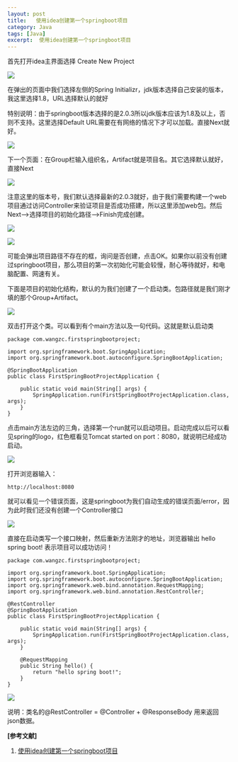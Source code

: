```yaml
---
layout: post
title:   使用idea创建第一个springboot项目 
category: Java
tags: [Java]
excerpt:  使用idea创建第一个springboot项目
---
```


首先打开idea主界面选择 Create New Project

![](http://www.nangongyibin.com/assets/images/Java/Java/35.png)

在弹出的页面中我们选择左侧的Spring Initializr，jdk版本选择自己安装的版本，我这里选择1.8，URL选择默认的就好

特别说明：由于springboot版本选择的是2.0.3所以jdk版本应该为1.8及以上，否则不支持。这里选择Default URL需要在有网络的情况下才可以加载。直接Next就好。

![](http://www.nangongyibin.com/assets/images/Java/Java/36.png) 

下一个页面：在Group栏输入组织名，Artifact就是项目名。其它选择默认就好，直接Next

![](http://www.nangongyibin.com/assets/images/Java/Java/37.png) 

注意这里的版本号，我们默认选择最新的2.0.3就好，由于我们需要构建一个web项目通过访问Controller来验证项目是否成功搭建，所以这里添加web包。然后Next——>选择项目的初始化路径——>Finish完成创建。

![](http://www.nangongyibin.com/assets/images/Java/Java/38.png) 

![](http://www.nangongyibin.com/assets/images/Java/Java/39.png) 

可能会弹出项目路径不存在的框，询问是否创建，点击OK。如果你以前没有创建过springboot项目，那么项目的第一次初始化可能会较慢，耐心等待就好，和电脑配置、网速有关。

下面是项目的初始化结构，默认的为我们创建了一个启动类。包路径就是我们刚才填的那个Group+Artifact。

![](http://www.nangongyibin.com/assets/images/Java/Java/40.png) 

双击打开这个类。可以看到有个main方法以及一句代码。这就是默认启动类

    package com.wangzc.firstspringbootproject;
 
	import org.springframework.boot.SpringApplication;
	import org.springframework.boot.autoconfigure.SpringBootApplication;
	 
	@SpringBootApplication
	public class FirstSpringBootProjectApplication {
	 
	    public static void main(String[] args) {
	        SpringApplication.run(FirstSpringBootProjectApplication.class, args);
	    }
	}


点击main方法左边的三角，选择第一个run就可以启动项目。启动完成以后可以看见spring的logo，红色框看见Tomcat started on port：8080，就说明已经成功启动。

![](http://www.nangongyibin.com/assets/images/Java/Java/41.png) 

打开浏览器输入：

	http://localhost:8080

就可以看见一个错误页面，这是springboot为我们自动生成的错误页面/error，因为此时我们还没有创建一个Controller接口

![](http://www.nangongyibin.com/assets/images/Java/Java/42.png) 

直接在启动类写一个接口映射，然后重新方法刚才的地址，浏览器输出 hello spring boot! 表示项目可以成功访问！

	package com.wangzc.firstspringbootproject;
	 
	import org.springframework.boot.SpringApplication;
	import org.springframework.boot.autoconfigure.SpringBootApplication;
	import org.springframework.web.bind.annotation.RequestMapping;
	import org.springframework.web.bind.annotation.RestController;
	 
	@RestController
	@SpringBootApplication
	public class FirstSpringBootProjectApplication {
	 
	    public static void main(String[] args) {
	        SpringApplication.run(FirstSpringBootProjectApplication.class, args);
	    }
	 
	    @RequestMapping
	    public String hello() {
	        return "hello spring boot!";
	    }
	}

![](http://www.nangongyibin.com/assets/images/Java/Java/43.png) 

说明：类名的@RestController = @Controller + @ResponseBody 用来返回json数据。

**[参考文献]**

1. [使用idea创建第一个springboot项目](https://blog.csdn.net/qq_34205356/article/details/81098354 "使用idea创建第一个springboot项目")




